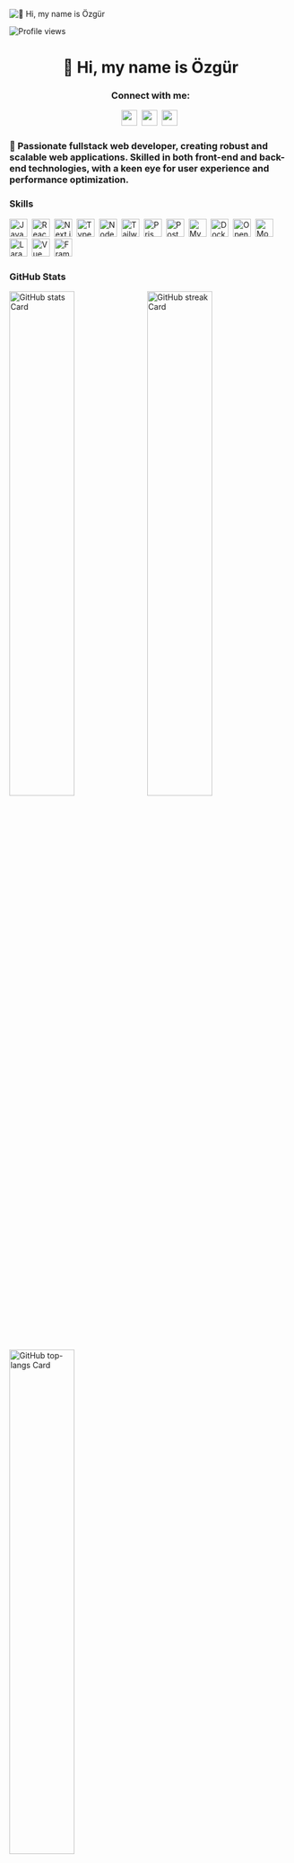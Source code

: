 ![👋 Hi, my name is Özgür](https://mir-s3-cdn-cf.behance.net/project_modules/max_1200/79731568097599.5b50bca477735.jpg)

![Profile views](https://komarev.com/ghpvc/?username=ozgurozalp&label=Profile%20views&color=0e75b6&style=flat)

<div id="toc">
  <ul align="center" style="list-style: none">
    <summary>
      <h1>
        👋 Hi, my name is Özgür
      </h1>
    </summary>
  </ul>
</div>

**<h3 align="center">Connect with me:</h3>** 
<p align="center"><a href="https://github.com/ozgurozalp" target="_blank"><img src="https://img.shields.io/badge/GitHub-100000?style=for-the-badge&logo=github&logoColor=white" height="28" style="margin-right: 4px"></a> <a href="https://www.linkedin.com/in/ozgurozalp" target="_blank"><img src="https://img.shields.io/badge/LinkedIn-0077B5?style=for-the-badge&logo=linkedin&logoColor=white" height="28" style="margin-right: 4px"></a> <a href="https://twitter.com/ozqurozalp" target="_blank"><img src="https://img.shields.io/badge/Twitter-000000?style=for-the-badge&logo=X&logoColor=white" height="28" style="margin-right: 4px"></a></p>

 **<h3 align="left">🚀 Passionate fullstack web developer, creating robust and scalable web applications. Skilled in both front-end and back-end technologies, with a keen eye for user experience and performance optimization.</h3>**

 **<h3 align="left">Skills</h3>**

<p align="left">
  <img
    src="https://img.shields.io/badge/JavaScript-F7DF1C?logo=javascript&logoColor=white"
    height="32"
    alt="JavaScript"
    style="margin-right: 4px"
  />
  <img
    src="https://img.shields.io/badge/React-20232A?logo=react&logoColor=61DAFB"
    height="32"
    alt="React"
    style="margin-right: 4px"
  />
  <img
    src="https://img.shields.io/badge/Next.js-F7DF1C?logo=next.js&logoColor=black"
    height="32"
    alt="Next.js"
    style="margin-right: 4px"
  />
  <img
    src="https://img.shields.io/badge/TypeScript-3178C6?logo=typescript&logoColor=white"
    height="32"
    alt="TypeScript"
    style="margin-right: 4px"
  />
  <img
    src="https://img.shields.io/badge/Node.js-8CC84B?logo=node.js&logoColor=white"
    height="32"
    alt="Node.js"
    style="margin-right: 4px"
  />
  <img
    src="https://img.shields.io/badge/Tailwind_CSS-38B2AC?logo=tailwind-css&logoColor=white"
    height="32"
    alt="Tailwind CSS"
    style="margin-right: 4px"
  />
  <img
    src="https://img.shields.io/badge/Prisma-2D3748?logo=prisma&logoColor=white"
    height="32"
    alt="Prisma"
    style="margin-right: 4px"
  />
  <img
    src="https://img.shields.io/badge/PostgreSQL-316192?logo=postgresql&logoColor=white"
    height="32"
    alt="PostgreSQL"
    style="margin-right: 4px"
  />
  <img
    src="https://img.shields.io/badge/MySQL-4479A1?logo=mysql&logoColor=white"
    height="32"
    alt="MySQL"
    style="margin-right: 4px"
  />
  <img
    src="https://img.shields.io/badge/Docker-2496ED?logo=docker&logoColor=white"
    height="32"
    alt="Docker"
    style="margin-right: 4px"
  />
  <img
    src="https://img.shields.io/badge/OpenAI-412991?logo=openai&logoColor=white"
    height="32"
    alt="OpenAI"
    style="margin-right: 4px"
  />
  <img
    src="https://img.shields.io/badge/MongoDB-4EA94B?logo=mongodb&logoColor=white"
    height="32"
    alt="MongoDB"
    style="margin-right: 4px"
  />
  <img
    src="https://img.shields.io/badge/Laravel-F05032?logo=laravel&logoColor=white"
    height="32"
    alt="Laravel"
    style="margin-right: 4px"
  />
  <img
    src="https://img.shields.io/badge/Vue.js-35495E?logo=vue.js&logoColor=4FC08D"
    height="32"
    alt="Vue"
    style="margin-right: 4px"
  />
  <img
    src="https://img.shields.io/badge/Framer_Motion-0085FF?logo=framer&logoColor=white"
    height="32"
    alt="Framer Motion"
    style="margin-right: 4px"
  />
</p>


 **<h3 align="left">GitHub Stats</h3>**

<p align="left">
  <img width="48%" src="https://github-readme-stats.vercel.app/api?username=sushilmagare10&theme=react&hide_title=false&hide_rank=false&show_icons=false&include_all_commits=false&count_private=true&line_height=23" alt="GitHub stats Card" />
  <img width="48%" src="https://streak-stats.demolab.com/?user=sushilmagare10&theme=react&hide_border=false&date_format=M+j%5B%2C+Y%5D&mode=daily&hide_total_contributions=false&hide_current_streak=false&hide_longest_streak=false&card_height=200" alt="GitHub streak Card" />
</p>

<p align="left">
  <img width="48%" src="https://github-readme-stats.vercel.app/api/top-langs?username=sushilmagare10&theme=react&hide_title=false&layout=compact&langs_count=6&hide_progress=false&card_width=400" alt="GitHub top-langs Card" />
</p>

